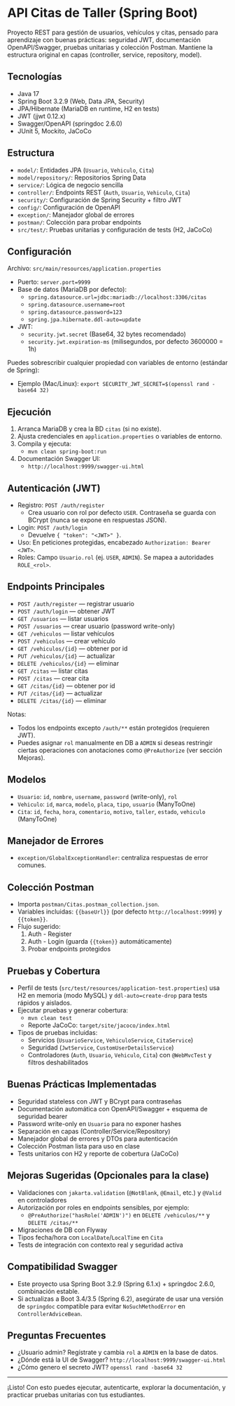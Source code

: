 # API Citas de Taller (Spring Boot)

Proyecto REST para gestión de usuarios, vehículos y citas, pensado para aprendizaje con buenas prácticas: seguridad JWT, documentación OpenAPI/Swagger, pruebas unitarias y colección Postman. Mantiene la estructura original en capas (controller, service, repository, model).

## Tecnologías
- Java 17
- Spring Boot 3.2.9 (Web, Data JPA, Security)
- JPA/Hibernate (MariaDB en runtime, H2 en tests)
- JWT (jjwt 0.12.x)
- Swagger/OpenAPI (springdoc 2.6.0)
- JUnit 5, Mockito, JaCoCo

## Estructura
- `model/`: Entidades JPA (`Usuario`, `Vehiculo`, `Cita`)
- `model/repository/`: Repositorios Spring Data
- `service/`: Lógica de negocio sencilla
- `controller/`: Endpoints REST (`Auth`, `Usuario`, `Vehiculo`, `Cita`)
- `security/`: Configuración de Spring Security + filtro JWT
- `config/`: Configuración de OpenAPI
- `exception/`: Manejador global de errores
- `postman/`: Colección para probar endpoints
- `src/test/`: Pruebas unitarias y configuración de tests (H2, JaCoCo)

## Configuración
Archivo: `src/main/resources/application.properties`

- Puerto: `server.port=9999`
- Base de datos (MariaDB por defecto):
  - `spring.datasource.url=jdbc:mariadb://localhost:3306/citas`
  - `spring.datasource.username=root`
  - `spring.datasource.password=123`
  - `spring.jpa.hibernate.ddl-auto=update`
- JWT:
  - `security.jwt.secret` (Base64, 32 bytes recomendado)
  - `security.jwt.expiration-ms` (milisegundos, por defecto 3600000 = 1h)

Puedes sobrescribir cualquier propiedad con variables de entorno (estándar de Spring):
- Ejemplo (Mac/Linux): `export SECURITY_JWT_SECRET=$(openssl rand -base64 32)`

## Ejecución
1) Arranca MariaDB y crea la BD `citas` (si no existe).
2) Ajusta credenciales en `application.properties` o variables de entorno.
3) Compila y ejecuta:
   - `mvn clean spring-boot:run`
4) Documentación Swagger UI:
   - `http://localhost:9999/swagger-ui.html`

## Autenticación (JWT)
- Registro: `POST /auth/register`
  - Crea usuario con rol por defecto `USER`. Contraseña se guarda con BCrypt (nunca se expone en respuestas JSON).
- Login: `POST /auth/login`
  - Devuelve `{ "token": "<JWT>" }`.
- Uso: En peticiones protegidas, encabezado `Authorization: Bearer <JWT>`.
- Roles: Campo `Usuario.rol` (ej. `USER`, `ADMIN`). Se mapea a autoridades `ROLE_<rol>`.

## Endpoints Principales
- `POST /auth/register` — registrar usuario
- `POST /auth/login` — obtener JWT
- `GET /usuarios` — listar usuarios
- `POST /usuarios` — crear usuario (password write-only)
- `GET /vehiculos` — listar vehículos
- `POST /vehiculos` — crear vehículo
- `GET /vehiculos/{id}` — obtener por id
- `PUT /vehiculos/{id}` — actualizar
- `DELETE /vehiculos/{id}` — eliminar
- `GET /citas` — listar citas
- `POST /citas` — crear cita
- `GET /citas/{id}` — obtener por id
- `PUT /citas/{id}` — actualizar
- `DELETE /citas/{id}` — eliminar

Notas:
- Todos los endpoints excepto `/auth/**` están protegidos (requieren JWT).
- Puedes asignar `rol` manualmente en DB a `ADMIN` si deseas restringir ciertas operaciones con anotaciones como `@PreAuthorize` (ver sección Mejoras).

## Modelos
- `Usuario`: `id`, `nombre`, `username`, `password` (write-only), `rol`
- `Vehiculo`: `id`, `marca`, `modelo`, `placa`, `tipo`, `usuario` (ManyToOne)
- `Cita`: `id`, `fecha`, `hora`, `comentario`, `motivo`, `taller`, `estado`, `vehiculo` (ManyToOne)

## Manejador de Errores
- `exception/GlobalExceptionHandler`: centraliza respuestas de error comunes.

## Colección Postman
- Importa `postman/Citas.postman_collection.json`.
- Variables incluidas: `{{baseUrl}}` (por defecto `http://localhost:9999`) y `{{token}}`.
- Flujo sugerido:
  1) Auth - Register
  2) Auth - Login (guarda `{{token}}` automáticamente)
  3) Probar endpoints protegidos

## Pruebas y Cobertura
- Perfil de tests (`src/test/resources/application-test.properties`) usa H2 en memoria (modo MySQL) y `ddl-auto=create-drop` para tests rápidos y aislados.
- Ejecutar pruebas y generar cobertura:
  - `mvn clean test`
  - Reporte JaCoCo: `target/site/jacoco/index.html`
- Tipos de pruebas incluidas:
  - Servicios (`UsuarioService`, `VehiculoService`, `CitaService`)
  - Seguridad (`JwtService`, `CustomUserDetailsService`)
  - Controladores (`Auth`, `Usuario`, `Vehiculo`, `Cita`) con `@WebMvcTest` y filtros deshabilitados

## Buenas Prácticas Implementadas
- Seguridad stateless con JWT y BCrypt para contraseñas
- Documentación automática con OpenAPI/Swagger + esquema de seguridad bearer
- Password write-only en `Usuario` para no exponer hashes
- Separación en capas (Controller/Service/Repository)
- Manejador global de errores y DTOs para autenticación
- Colección Postman lista para uso en clase
- Tests unitarios con H2 y reporte de cobertura (JaCoCo)

## Mejoras Sugeridas (Opcionales para la clase)
- Validaciones con `jakarta.validation` (`@NotBlank`, `@Email`, etc.) y `@Valid` en controladores
- Autorización por roles en endpoints sensibles, por ejemplo:
  - `@PreAuthorize("hasRole('ADMIN')")` en `DELETE /vehiculos/**` y `DELETE /citas/**`
- Migraciones de DB con Flyway
- Tipos fecha/hora con `LocalDate`/`LocalTime` en `Cita`
- Tests de integración con contexto real y seguridad activa

## Compatibilidad Swagger
- Este proyecto usa Spring Boot 3.2.9 (Spring 6.1.x) + springdoc 2.6.0, combinación estable.
- Si actualizas a Boot 3.4/3.5 (Spring 6.2), asegúrate de usar una versión de `springdoc` compatible para evitar `NoSuchMethodError` en `ControllerAdviceBean`.

## Preguntas Frecuentes
- ¿Usuario admin? Regístrate y cambia `rol` a `ADMIN` en la base de datos.
- ¿Dónde está la UI de Swagger? `http://localhost:9999/swagger-ui.html`
- ¿Cómo genero el secreto JWT? `openssl rand -base64 32`

---
¡Listo! Con esto puedes ejecutar, autenticarte, explorar la documentación, y practicar pruebas unitarias con tus estudiantes.
